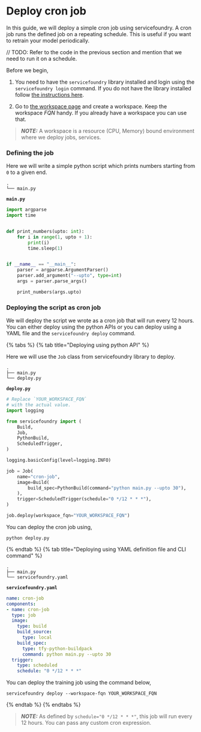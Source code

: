 # Deploy cron job

In this guide, we will deploy a simple cron job using servicefoundry. A cron job runs the defined job on a repeating schedule. This is useful if you want to retrain your model periodically.

// TODO: Refer to the code in the previous section and mention that we need to run it on a schedule. 

Before we begin,
1. You need to have the `servicefoundry`
library installed and login using the `servicefoundry login` command. If you do not have the library installed follow [the instructions here](quickstart/install-and-workspace.md).

2. Go to [the workspace page](https://app.truefoundry.com/workspace) and create a workspace. Keep the workspace _FQN_ handy. If you already have a workspace you can use that.

> **_NOTE:_** A workspace is a resource (CPU, Memory) bound environment where we deploy jobs, services.

### Defining the job

Here we will write a simple python script which prints numbers starting from `0` to a given end.

```
.
└── main.py
```

**`main.py`**
```python
import argparse
import time


def print_numbers(upto: int):
    for i in range(1, upto + 1):
        print(i)
        time.sleep(1)


if __name__ == "__main__":
    parser = argparse.ArgumentParser()
    parser.add_argument("--upto", type=int)
    args = parser.parse_args()

    print_numbers(args.upto)
```

### Deploying the script as cron job

We will deploy the script we wrote as a cron job that will run every 12 hours. You can either deploy using the python APIs or you can deploy using a YAML file and the `servicefoundry deploy` command.

{% tabs %}
{% tab title="Deploying using python API" %}

Here we will use the `Job` class from servicefoundry library to deploy.

```
.
├── main.py
└── deploy.py
```

**`deploy.py`**
```python
# Replace `YOUR_WORKSPACE_FQN`
# with the actual value.
import logging

from servicefoundry import (
    Build,
    Job,
    PythonBuild,
    ScheduledTrigger,
)

logging.basicConfig(level=logging.INFO)

job = Job(
    name="cron-job",
    image=Build(
        build_spec=PythonBuild(command="python main.py --upto 30"),
    ),
    trigger=ScheduledTrigger(schedule="0 */12 * * *"),
)

job.deploy(workspace_fqn="YOUR_WORKSPACE_FQN")
```

You can deploy the cron job using, 
```shell
python deploy.py
```

{% endtab %}
{% tab title="Deploying using YAML definition file and CLI command" %} 

```
.
├── main.py
└── servicefoundry.yaml
```

**`servicefoundry.yaml`**
```yaml
name: cron-job
components:
- name: cron-job
  type: job
  image:
    type: build
    build_source:
      type: local
    build_spec:
      type: tfy-python-buildpack
      command: python main.py --upto 30
  trigger:
    type: scheduled
    schedule: "0 */12 * * *"
```
You can deploy the training job using the command below,

```shell
servicefoundry deploy --workspace-fqn YOUR_WORKSPACE_FQN
```
{% endtab %}
{% endtabs %}

> **_NOTE:_** As defined by `schedule="0 */12 * * *"`, this job will run every 12 hours. You can pass any custom cron expression.